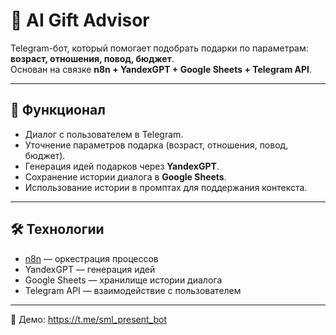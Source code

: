 # 🎁 AI Gift Advisor

Telegram-бот, который помогает подобрать подарки по параметрам: **возраст, отношения, повод, бюджет**.  
Основан на связке **n8n + YandexGPT + Google Sheets + Telegram API**.

---

## 🚀 Функционал
- Диалог с пользователем в Telegram.  
- Уточнение параметров подарка (возраст, отношения, повод, бюджет).  
- Генерация идей подарков через **YandexGPT**.  
- Сохранение истории диалога в **Google Sheets**.  
- Использование истории в промптах для поддержания контекста.  

---

## 🛠️ Технологии
- [n8n](https://n8n.io) — оркестрация процессов  
- YandexGPT — генерация идей  
- Google Sheets — хранилище истории диалога  
- Telegram API — взаимодействие с пользователем  

---

🔗 Демо: https://t.me/sml_present_bot

